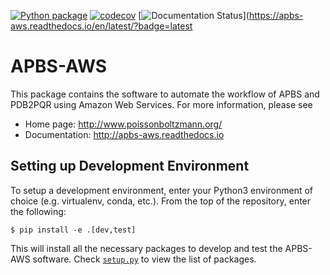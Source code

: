 [![Python package](https://github.com/Electrostatics/apbs-aws/actions/workflows/python-package.yml/badge.svg)](https://github.com/Electrostatics/apbs-aws/actions/workflows/python-package.yml)
[![codecov](https://codecov.io/gh/Electrostatics/apbs-aws/branch/main/graph/badge.svg)](https://codecov.io/gh/Electrostatics/apbs-aws)
[![Documentation Status](https://readthedocs.org/projects/apbs-aws/badge/?version=latest)](https://apbs-aws.readthedocs.io/en/latest/?badge=latest

APBS-AWS
============

This package contains the software to automate the workflow of APBS and PDB2PQR using Amazon Web Services. For more information, please see

* Home page:  http://www.poissonboltzmann.org/
* Documentation: http://apbs-aws.readthedocs.io


## Setting up Development Environment
To setup a development environment, enter your Python3 environment of choice (e.g. virtualenv, conda, etc.). From the top of the repository, enter the following:
```
$ pip install -e .[dev,test]
```
This will install all the necessary packages to develop and test the APBS-AWS software.  Check [`setup.py`](./setup.py) to view the list of packages.
